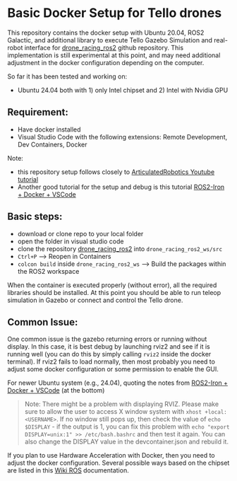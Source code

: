 # Basic Docker Setup for Tello drones

This repository contains the docker setup with Ubuntu 20.04, ROS2 Galactic, and additional library to execute Tello Gazebo Simulation and real-robot interface for [drone_racing_ros2](https://github.com/TIERS/drone_racing_ros2) github repository.
This implementation is still experimental at this point, and may need additional adjustment in the docker configuration depending on the computer.

So far it has been tested and working on: 
- Ubuntu 24.04 both with 1) only Intel chipset and 2) Intel with Nvidia GPU


## Requirement:
- Have docker installed
- Visual Studio Code with the following extensions: Remote Development, Dev Containers, Docker

Note: 
- this repository setup follows closely to [ArticulatedRobotics Youtube tutorial](https://www.youtube.com/watch?v=dihfA7Ol6Mw&list=PLunhqkrRNRhaqt0UfFxxC_oj7jscss2qe&index=6&ab_channel=ArticulatedRobotics)
- Another good tutorial for the setup and debug is this tutorial [ROS2-Iron + Docker + VSCode](https://docs.ros.org/en/iron/How-To-Guides/Setup-ROS-2-with-VSCode-and-Docker-Container.html)



## Basic steps:
- download or clone repo to your local folder
- open the folder in visual studio code
- clone the repository [drone_racing_ros2](https://github.com/TIERS/drone_racing_ros2) into `drone_racing_ros2_ws/src`
- `Ctrl+P` --> Reopen in Containers
- `colcon build` inside `drone_racing_ros2_ws` -->  Build the packages within the ROS2 workspace

When the container is executed properly (without error), all the required libraries should be installed.
At this point you should be able to run teleop simulation in Gazebo or connect and control the Tello drone.


## Common Issue:

One common issue is the gazebo returning errors or running without display. 
In this case, it is best debug by launching rviz2 and see if it is running well (you can do this by simply calling `rviz2` inside the docker terminal). 
If rviz2 fails to load normally, then most probably you need to adjust some docker configuration or some permission to enable the GUI. 

For newer Ubuntu system (e.g., 24.04), quoting the notes from [ROS2-Iron + Docker + VSCode](https://docs.ros.org/en/iron/How-To-Guides/Setup-ROS-2-with-VSCode-and-Docker-Container.html) (at the bottom)

> Note: There might be a problem with displaying RVIZ. Please make sure to allow the user to access X window system with `xhost +local:<USERNAME>`. If no window still pops up, then check the value of `echo $DISPLAY` - if the output is 1, you can fix this problem with `echo "export DISPLAY=unix:1" >> /etc/bash.bashrc` and then test it again. You can also change the DISPLAY value in the devcontainer.json and rebuild it.


If you plan to use Hardware Acceleration with Docker, then you need to adjust the docker configuration. Several possible ways based on the chipset are listed in this [Wiki ROS](https://wiki.ros.org/docker/Tutorials/Hardware%20Acceleration#Intel) documentation.
